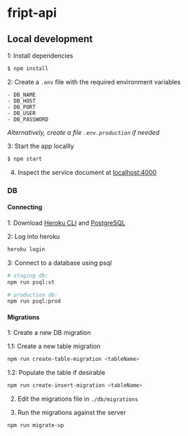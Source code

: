 # fript-api

## Local development

1: Install dependencies

```bash
$ npm install
```

2: Create a `.env` file with the required environment variables

```
- DB_NAME
- DB_HOST
- DB_PORT
- DB_USER
- DB_PASSWORD
```

*Alternatively, create a file `.env.production` if needed*

3: Start the app locallly

```bash
$ npm start
```

4. Inspect the service document at [localhost:4000][1]

### DB

#### Connecting

1: Download [Heroku CLI][2] and [PostgreSQL][3]

2: Log into heroku

```bash
heroku login
```

3: Connect to a database using psql

```bash
# staging db:
npm run psql:st

# production db:
npm run psql:prod
```

#### Migrations

1: Create a new DB migration

1.1: Create a new table migration

```bash
npm run create-table-migration <tableName>
```

1.2: Populate the table if desirable

```bash
npm run create-insert-migration <tableName>
```

2. Edit the migrations file in `./db/migrations`

3. Run the migrations against the server

```bash
npm run migrate-up
```

[1]: http://localhost:4000
[2]: https://devcenter.heroku.com/articles/heroku-command-line
[3]: https://www.postgresql.org
